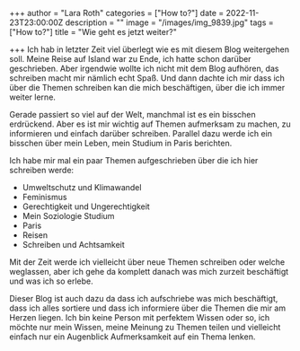 +++
author = "Lara Roth"
categories = ["How to?"]
date = 2022-11-23T23:00:00Z
description = ""
image = "/images/img_9839.jpg"
tags = ["How to?"]
title = "Wie geht es jetzt weiter?"

+++
Ich hab in letzter Zeit viel überlegt wie es mit diesem Blog weitergehen soll. Meine Reise auf Island war zu Ende, ich hatte schon darüber geschrieben. Aber irgendwie wollte ich nicht mit dem Blog aufhören, das schreiben macht mir nämlich echt Spaß. Und dann dachte ich mir dass ich über die Themen schreiben kan die mich beschäftigen, über die ich immer weiter lerne.

Gerade passiert so viel auf der Welt, manchmal ist es ein bisschen erdrückend. Aber es ist mir wichtig auf Themen aufmerksam zu machen, zu informieren und einfach darüber schreiben. Parallel dazu werde ich ein bisschen über mein Leben, mein Studium in Paris berichten.

Ich habe mir mal ein paar Themen aufgeschrieben über die ich hier schreiben werde:

* Umweltschutz und Klimawandel
* Feminismus
* Gerechtigkeit und Ungerechtigkeit
* Mein Soziologie Studium
* Paris
* Reisen
* Schreiben und Achtsamkeit

Mit der Zeit werde ich vielleicht über neue Themen schreiben oder welche weglassen, aber ich gehe da komplett danach was mich zurzeit beschäftigt und was ich so erlebe.

Dieser Blog ist auch dazu da dass ich aufschriebe was mich beschäftigt, dass ich alles sortiere und dass ich informiere über die Themen die mir am Herzen liegen. Ich bin keine Person mit perfektem Wissen oder so, ich möchte nur mein Wissen, meine Meinung zu Themen teilen und vielleicht einfach nur ein Augenblick Aufmerksamkeit auf ein Thema lenken.
